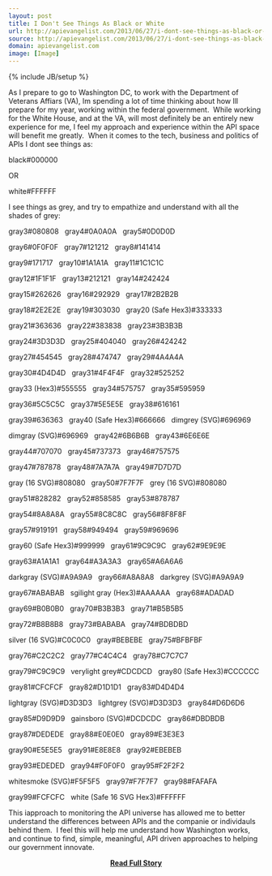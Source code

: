 ```yaml
---
layout: post
title: I Don't See Things As Black or White
url: http://apievangelist.com/2013/06/27/i-dont-see-things-as-black-or-white/
source: http://apievangelist.com/2013/06/27/i-dont-see-things-as-black-or-white/
domain: apievangelist.com
image: [Image]
---
```

{% include JB/setup %}<p>As I prepare to go to Washington DC, to work with the Department of Veterans Affiars (VA), Im spending a lot of time thinking about how Ill prepare for my year, working within the federal government.&nbsp;
While working for the White House, and at the VA, will most definitely be an entirely new experience for me, I feel my approach and experience within the API space will benefit me greatly.&nbsp;
When it comes to the tech, business and politics of APIs I dont see things as:



black#000000
&nbsp;



OR



white#FFFFFF
&nbsp;



I see things as grey, and try to empathize and understand with all the shades of grey:



gray3#080808
&nbsp;
gray4#0A0A0A
&nbsp;
gray5#0D0D0D
&nbsp;


gray6#0F0F0F
&nbsp;
gray7#121212
&nbsp;
gray8#141414
&nbsp;


gray9#171717
&nbsp;
gray10#1A1A1A
&nbsp;
gray11#1C1C1C
&nbsp;


gray12#1F1F1F
&nbsp;
gray13#212121
&nbsp;
gray14#242424
&nbsp;


gray15#262626
&nbsp;
gray16#292929
&nbsp;
gray17#2B2B2B
&nbsp;


gray18#2E2E2E
&nbsp;
gray19#303030
&nbsp;
gray20 (Safe Hex3)#333333
&nbsp;


gray21#363636
&nbsp;
gray22#383838
&nbsp;
gray23#3B3B3B
&nbsp;


gray24#3D3D3D
&nbsp;
gray25#404040
&nbsp;
gray26#424242
&nbsp;


gray27#454545
&nbsp;
gray28#474747
&nbsp;
gray29#4A4A4A
&nbsp;


gray30#4D4D4D
&nbsp;
gray31#4F4F4F
&nbsp;
gray32#525252
&nbsp;


gray33 (Hex3)#555555
&nbsp;
gray34#575757
&nbsp;
gray35#595959
&nbsp;


gray36#5C5C5C
&nbsp;
gray37#5E5E5E
&nbsp;
gray38#616161
&nbsp;


gray39#636363
&nbsp;
gray40 (Safe Hex3)#666666
&nbsp;
dimgrey (SVG)#696969
&nbsp;


dimgray (SVG)#696969
&nbsp;
gray42#6B6B6B
&nbsp;
gray43#6E6E6E
&nbsp;


gray44#707070
&nbsp;
gray45#737373
&nbsp;
gray46#757575
&nbsp;


gray47#787878
&nbsp;
gray48#7A7A7A
&nbsp;
gray49#7D7D7D
&nbsp;


gray (16 SVG)#808080
&nbsp;
gray50#7F7F7F
&nbsp;
grey (16 SVG)#808080
&nbsp;


gray51#828282
&nbsp;
gray52#858585
&nbsp;
gray53#878787
&nbsp;


gray54#8A8A8A
&nbsp;
gray55#8C8C8C
&nbsp;
gray56#8F8F8F
&nbsp;


gray57#919191
&nbsp;
gray58#949494
&nbsp;
gray59#969696
&nbsp;


gray60 (Safe Hex3)#999999
&nbsp;
gray61#9C9C9C
&nbsp;
gray62#9E9E9E
&nbsp;


gray63#A1A1A1
&nbsp;
gray64#A3A3A3
&nbsp;
gray65#A6A6A6
&nbsp;


darkgray (SVG)#A9A9A9
&nbsp;
gray66#A8A8A8
&nbsp;
darkgrey (SVG)#A9A9A9
&nbsp;


gray67#ABABAB
&nbsp;
sgilight gray (Hex3)#AAAAAA
&nbsp;
gray68#ADADAD
&nbsp;


gray69#B0B0B0
&nbsp;
gray70#B3B3B3
&nbsp;
gray71#B5B5B5
&nbsp;


gray72#B8B8B8
&nbsp;
gray73#BABABA
&nbsp;
gray74#BDBDBD
&nbsp;


silver (16 SVG)#C0C0C0
&nbsp;
gray#BEBEBE
&nbsp;
gray75#BFBFBF
&nbsp;


gray76#C2C2C2
&nbsp;
gray77#C4C4C4
&nbsp;
gray78#C7C7C7
&nbsp;


gray79#C9C9C9
&nbsp;
verylight grey#CDCDCD
&nbsp;
gray80 (Safe Hex3)#CCCCCC
&nbsp;


gray81#CFCFCF
&nbsp;
gray82#D1D1D1
&nbsp;
gray83#D4D4D4
&nbsp;


lightgray (SVG)#D3D3D3
&nbsp;
lightgrey (SVG)#D3D3D3
&nbsp;
gray84#D6D6D6
&nbsp;


gray85#D9D9D9
&nbsp;
gainsboro (SVG)#DCDCDC
&nbsp;
gray86#DBDBDB
&nbsp;


gray87#DEDEDE
&nbsp;
gray88#E0E0E0
&nbsp;
gray89#E3E3E3
&nbsp;


gray90#E5E5E5
&nbsp;
gray91#E8E8E8
&nbsp;
gray92#EBEBEB
&nbsp;


gray93#EDEDED
&nbsp;
gray94#F0F0F0
&nbsp;
gray95#F2F2F2
&nbsp;


whitesmoke (SVG)#F5F5F5
&nbsp;
gray97#F7F7F7
&nbsp;
gray98#FAFAFA
&nbsp;


gray99#FCFCFC
&nbsp;
white (Safe 16 SVG Hex3)#FFFFFF
&nbsp;
&nbsp;&nbsp;



This iapproach to monitoring the API universe has allowed me to better understand the differences between APIs and the companie or individauls behind them.&nbsp;
I feel this will help me understand how Washington works, and continue to find, simple, meaningful, API driven approaches to helping our government innovate.</p>
<center><p><a href="http://apievangelist.com/2013/06/27/i-dont-see-things-as-black-or-white/" style='padding:25px; font-sze:18px; font-weight: bold;'>Read Full Story</a></p></center>
